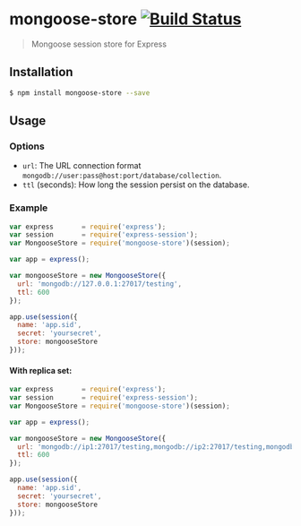 # mongoose-store [![Build Status](https://travis-ci.org/dreyacosta/mongoose-store.svg?branch=master)](https://travis-ci.org/dreyacosta/mongoose-store)
> Mongoose session store for Express

## Installation
```sh
$ npm install mongoose-store --save
```

## Usage

### Options
  - `url`: The URL connection format `mongodb://user:pass@host:port/database/collection`.
  - `ttl` (seconds): How long the session persist on the database.

### Example
```js
var express       = require('express');
var session       = require('express-session');
var MongooseStore = require('mongoose-store')(session);

var app = express();

var mongooseStore = new MongooseStore({
  url: 'mongodb://127.0.0.1:27017/testing',
  ttl: 600
});

app.use(session({
  name: 'app.sid',
  secret: 'yoursecret',
  store: mongooseStore
}));
```

#### With replica set:
```js
var express       = require('express');
var session       = require('express-session');
var MongooseStore = require('mongoose-store')(session);

var app = express();

var mongooseStore = new MongooseStore({
  url: 'mongodb://ip1:27017/testing,mongodb://ip2:27017/testing,mongodb://ip3:27017/testing',
  ttl: 600
});

app.use(session({
  name: 'app.sid',
  secret: 'yoursecret',
  store: mongooseStore
}));
```